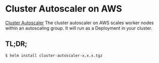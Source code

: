 # Cluster Autoscaler on AWS

[Cluster Autoscaler](https://github.com/kubernetes/contrib/tree/master/cluster-autoscaler/cloudprovider/aws) The cluster autoscaler on AWS scales worker nodes within an autoscaling group. It will run as a Deployment in your cluster.

## TL;DR;

```bash
$ helm install cluster-autoscaler-x.x.x.tgz
```
